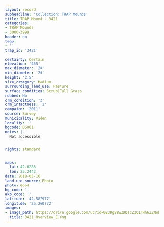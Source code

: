 ```yaml
---
layout: record
subheadline: 'Collection: TRAP Mounds'
title: TRAP Mound - 3421
categories:
- TRAP Mounds
- 3000-3999
header: no
tags:
- ''
trap_id: '3421'

certainty: Certain
elevation: '455'
max_diameter: '20'
min_diameter: '20'
height: '2.5'
size_category: Medium
surrounding_land_use: Pasture
surface_condition: Scrub|Tall Grass
robbed: No
crm_condition: '2'
crm_intactness: '1'
campaign: '2011'
source: Survey
municipality: Viden
locality: ''
bgcode: DS001
notes: |-
  Not accessible.


rights: standard


maps:
  lat: 42.6285
  lon: 25.2442
date: 2018-05-16
land_use_source: Photo
photo: Good
bg_code: ''
akb_code: ''
latitude: '42.587977'
longitude: '25.260772'
images:
- image_path: https://drive.google.com/uc?id=0B3Rg88wZDQscZ3Q1THh6Z2Nobmc
  title: 3421_Overview_E.dng
---
```

